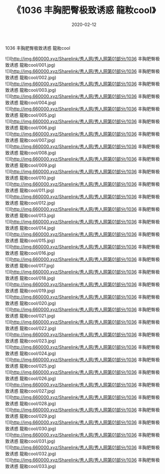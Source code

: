 ﻿---
layout: post
title:  《1036 丰胸肥臀极致诱惑 龍籹cool》
date:   2020-02-12
img: http://img.660000.xyz/Sharelink/秀人网/秀人网第01部分/1036 丰胸肥臀极致诱惑 龍籹cool/000.jpg
categories: [美女, 清纯, 唯美]
---

1036 丰胸肥臀极致诱惑 龍籹cool

  ![](http://img.660000.xyz/Sharelink/秀人网/秀人网第01部分/1036 丰胸肥臀极致诱惑 龍籹cool/001.jpg) <br> ![](http://img.660000.xyz/Sharelink/秀人网/秀人网第01部分/1036 丰胸肥臀极致诱惑 龍籹cool/002.jpg) <br> ![](http://img.660000.xyz/Sharelink/秀人网/秀人网第01部分/1036 丰胸肥臀极致诱惑 龍籹cool/003.jpg) <br> ![](http://img.660000.xyz/Sharelink/秀人网/秀人网第01部分/1036 丰胸肥臀极致诱惑 龍籹cool/004.jpg) <br> ![](http://img.660000.xyz/Sharelink/秀人网/秀人网第01部分/1036 丰胸肥臀极致诱惑 龍籹cool/005.jpg) <br> ![](http://img.660000.xyz/Sharelink/秀人网/秀人网第01部分/1036 丰胸肥臀极致诱惑 龍籹cool/006.jpg) <br> ![](http://img.660000.xyz/Sharelink/秀人网/秀人网第01部分/1036 丰胸肥臀极致诱惑 龍籹cool/007.jpg) <br> ![](http://img.660000.xyz/Sharelink/秀人网/秀人网第01部分/1036 丰胸肥臀极致诱惑 龍籹cool/008.jpg) <br> ![](http://img.660000.xyz/Sharelink/秀人网/秀人网第01部分/1036 丰胸肥臀极致诱惑 龍籹cool/009.jpg) <br> ![](http://img.660000.xyz/Sharelink/秀人网/秀人网第01部分/1036 丰胸肥臀极致诱惑 龍籹cool/010.jpg) <br> ![](http://img.660000.xyz/Sharelink/秀人网/秀人网第01部分/1036 丰胸肥臀极致诱惑 龍籹cool/011.jpg) <br> ![](http://img.660000.xyz/Sharelink/秀人网/秀人网第01部分/1036 丰胸肥臀极致诱惑 龍籹cool/012.jpg) <br> ![](http://img.660000.xyz/Sharelink/秀人网/秀人网第01部分/1036 丰胸肥臀极致诱惑 龍籹cool/013.jpg) <br> ![](http://img.660000.xyz/Sharelink/秀人网/秀人网第01部分/1036 丰胸肥臀极致诱惑 龍籹cool/014.jpg) <br> ![](http://img.660000.xyz/Sharelink/秀人网/秀人网第01部分/1036 丰胸肥臀极致诱惑 龍籹cool/015.jpg) <br> ![](http://img.660000.xyz/Sharelink/秀人网/秀人网第01部分/1036 丰胸肥臀极致诱惑 龍籹cool/016.jpg) <br> ![](http://img.660000.xyz/Sharelink/秀人网/秀人网第01部分/1036 丰胸肥臀极致诱惑 龍籹cool/017.jpg) <br> ![](http://img.660000.xyz/Sharelink/秀人网/秀人网第01部分/1036 丰胸肥臀极致诱惑 龍籹cool/018.jpg) <br> ![](http://img.660000.xyz/Sharelink/秀人网/秀人网第01部分/1036 丰胸肥臀极致诱惑 龍籹cool/019.jpg) <br> ![](http://img.660000.xyz/Sharelink/秀人网/秀人网第01部分/1036 丰胸肥臀极致诱惑 龍籹cool/020.jpg) <br> ![](http://img.660000.xyz/Sharelink/秀人网/秀人网第01部分/1036 丰胸肥臀极致诱惑 龍籹cool/021.jpg) <br> ![](http://img.660000.xyz/Sharelink/秀人网/秀人网第01部分/1036 丰胸肥臀极致诱惑 龍籹cool/022.jpg) <br> ![](http://img.660000.xyz/Sharelink/秀人网/秀人网第01部分/1036 丰胸肥臀极致诱惑 龍籹cool/023.jpg) <br> ![](http://img.660000.xyz/Sharelink/秀人网/秀人网第01部分/1036 丰胸肥臀极致诱惑 龍籹cool/024.jpg) <br> ![](http://img.660000.xyz/Sharelink/秀人网/秀人网第01部分/1036 丰胸肥臀极致诱惑 龍籹cool/025.jpg) <br> ![](http://img.660000.xyz/Sharelink/秀人网/秀人网第01部分/1036 丰胸肥臀极致诱惑 龍籹cool/026.jpg) <br> ![](http://img.660000.xyz/Sharelink/秀人网/秀人网第01部分/1036 丰胸肥臀极致诱惑 龍籹cool/027.jpg) <br> ![](http://img.660000.xyz/Sharelink/秀人网/秀人网第01部分/1036 丰胸肥臀极致诱惑 龍籹cool/028.jpg) <br> ![](http://img.660000.xyz/Sharelink/秀人网/秀人网第01部分/1036 丰胸肥臀极致诱惑 龍籹cool/029.jpg) <br> ![](http://img.660000.xyz/Sharelink/秀人网/秀人网第01部分/1036 丰胸肥臀极致诱惑 龍籹cool/030.jpg) <br> ![](http://img.660000.xyz/Sharelink/秀人网/秀人网第01部分/1036 丰胸肥臀极致诱惑 龍籹cool/031.jpg) <br> ![](http://img.660000.xyz/Sharelink/秀人网/秀人网第01部分/1036 丰胸肥臀极致诱惑 龍籹cool/032.jpg) <br> ![](http://img.660000.xyz/Sharelink/秀人网/秀人网第01部分/1036 丰胸肥臀极致诱惑 龍籹cool/033.jpg) <br>